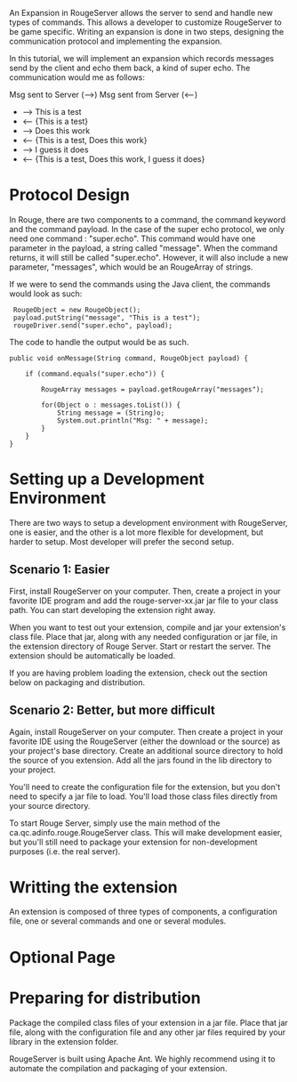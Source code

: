 An Expansion in RougeServer allows the server to send and handle new types of commands. This allows a developer to customize RougeServer to be game specific. Writing an expansion is done in two steps, designing the communication protocol and implementing the expansion.

In this tutorial, we will implement an expansion which records messages send by the client and echo them back, a kind of super echo. The communication would me as follows:

Msg sent to Server (-->) Msg sent from Server (<--)

  * --> This is a test
  * <-- {This is a test}
  * --> Does this work
  * <-- {This is a test, Does this work}
  * --> I guess it does
  * <-- {This is a test, Does this work, I guess it does}

# Protocol Design #

In Rouge, there are two components to a command, the command keyword and the command payload. In the case of the super echo protocol, we only need one command : "super.echo". This command would have one parameter in the payload, a string called "message". When the command returns, it will still be called "super.echo". However, it will also include a new parameter, "messages", which would be an RougeArray of strings.

If we were to send the commands using the Java client, the commands would look as such:

```
 RougeObject = new RougeObject();
 payload.putString("message", "This is a test"); 
 rougeDriver.send("super.echo", payload);
```

The code to handle the output would be as such.

```
public void onMessage(String command, RougeObject payload) {
		
	if (command.equals("super.echo")) {
	
		RougeArray messages = payload.getRougeArray("messages");
			
		for(Object o : messages.toList()) {
			String message = (String)o;
			System.out.println("Msg: " + message);
		}
	}
}
```

# Setting up a Development Environment #

There are two ways to setup a development environment with RougeServer, one is easier, and the other  is a lot more flexible for development, but harder to setup. Most developer will prefer the second setup.

## Scenario 1: Easier ##

First, install RougeServer on your computer.  Then, create a project in your favorite IDE program and add the rouge-server-xx.jar jar file to your class path. You can start developing the extension right  away.

When you want to test out your extension, compile and jar your extension's class file. Place that jar, along with any needed configuration or jar file, in the extension directory of Rouge Server. Start or restart the server. The extension should be automatically be loaded.

If you are having problem loading the extension, check out the section below on packaging and distribution.

## Scenario 2: Better, but more difficult ##

Again, install RougeServer on your computer. Then create a project in your favorite IDE using the RougeServer (either the download or the source) as your project's base directory. Create an additional source directory to hold the source of you extension. Add all the jars found in the lib directory to your project.

You'll need to create the configuration file for the extension, but you don't need to specify a jar file to load. You'll load those class files directly from your source directory.

To start Rouge Server, simply use the main method of the ca.qc.adinfo.rouge.RougeServer class. This will make development easier, but you'll still need to package your extension for non-development purposes (i.e. the real server).

# Writting the extension #

An extension is composed of three types of components, a configuration file, one
or several commands and one or several modules.


# Optional Page #

# Preparing for distribution #

Package the compiled class files of your extension in a jar file. Place that jar file, along with the configuration file and any other jar files required by your library in the extension folder.

RougeServer is built using Apache Ant. We highly recommend using it to automate the compilation and packaging of your extension.